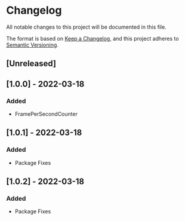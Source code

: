 # Changelog
All notable changes to this project will be documented in this file.

The format is based on [Keep a Changelog](https://keepachangelog.com/en/1.0.0/),
and this project adheres to [Semantic Versioning](https://semver.org/spec/v2.0.0.html).

## [Unreleased]

## [1.0.0] - 2022-03-18
### Added
- FramePerSecondCounter

## [1.0.1] - 2022-03-18
### Added
- Package Fixes

## [1.0.2] - 2022-03-18
### Added
- Package Fixes